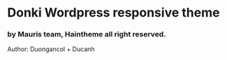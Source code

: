 <h1>Donki Wordpress responsive theme</h1>
<h3>by Mauris team, Haintheme all right reserved.</h3>
<p>Author: Duongancol + Ducanh</p>

